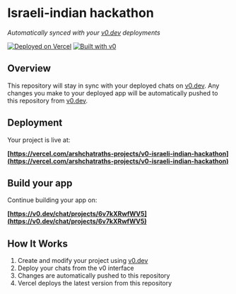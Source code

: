 # Israeli-indian hackathon

*Automatically synced with your [v0.dev](https://v0.dev) deployments*

[![Deployed on Vercel](https://img.shields.io/badge/Deployed%20on-Vercel-black?style=for-the-badge&logo=vercel)](https://vercel.com/arshchatraths-projects/v0-israeli-indian-hackathon)
[![Built with v0](https://img.shields.io/badge/Built%20with-v0.dev-black?style=for-the-badge)](https://v0.dev/chat/projects/6v7kXRwfWV5)

## Overview

This repository will stay in sync with your deployed chats on [v0.dev](https://v0.dev).
Any changes you make to your deployed app will be automatically pushed to this repository from [v0.dev](https://v0.dev).

## Deployment

Your project is live at:

**[https://vercel.com/arshchatraths-projects/v0-israeli-indian-hackathon](https://vercel.com/arshchatraths-projects/v0-israeli-indian-hackathon)**

## Build your app

Continue building your app on:

**[https://v0.dev/chat/projects/6v7kXRwfWV5](https://v0.dev/chat/projects/6v7kXRwfWV5)**

## How It Works

1. Create and modify your project using [v0.dev](https://v0.dev)
2. Deploy your chats from the v0 interface
3. Changes are automatically pushed to this repository
4. Vercel deploys the latest version from this repository
